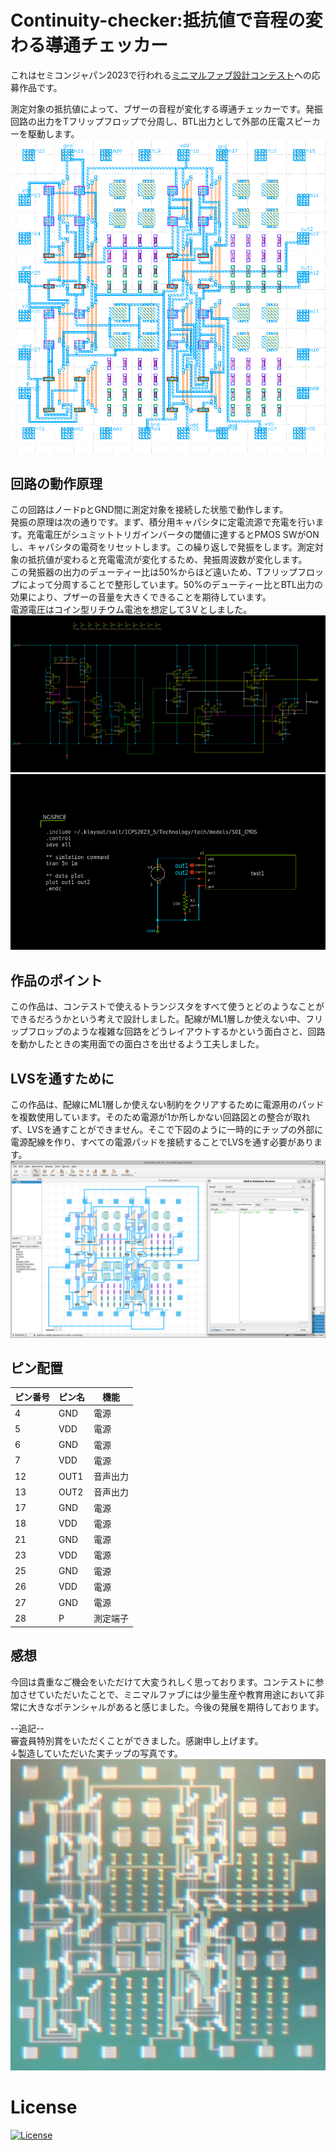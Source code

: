 # Continuity-checker:抵抗値で音程の変わる導通チェッカー  
これはセミコンジャパン2023で行われる[ミニマルファブ設計コンテスト](https://www.anagix.com/nyusu/%E3%82%BB%E3%83%9F%E3%82%B3%E3%83%B3%E3%82%B8%E3%83%A3%E3%83%91%E3%83%B32023%E3%81%AB%E5%90%91%E3%81%91%E3%81%9F%E3%83%9F%E3%83%8B%E3%83%9E%E3%83%AB%E3%83%95%E3%82%A1%E3%83%96%E8%A8%AD%E8%A8%88%E3%82%B3%E3%83%B3%E3%83%86%E3%82%B9%E3%83%88%E9%96%8B%E5%82%AC)への応募作品です。  

測定対象の抵抗値によって、ブザーの音程が変化する導通チェッカーです。発振回路の出力をTフリップフロップで分周し、BTL出力として外部の圧電スピーカーを駆動します。  
![レイアウト](/image/gds.png)  
## 回路の動作原理  
この回路はノードpとGND間に測定対象を接続した状態で動作します。  
発振の原理は次の通りです。まず、積分用キャパシタに定電流源で充電を行います。充電電圧がシュミットトリガインバータの閾値に達するとPMOS SWがONし、キャパシタの電荷をリセットします。この繰り返しで発振をします。測定対象の抵抗値が変わると充電電流が変化するため、発振周波数が変化します。  
この発振器の出力のデューティー比は50%からほど遠いため、Tフリップフロップによって分周することで整形しています。50%のデューティー比とBTL出力の効果により、ブザーの音量を大きくできることを期待しています。  
電源電圧はコイン型リチウム電池を想定して3Ｖとしました。　　
![回路構成](/image/test1.png)  
![テストベンチ](/image/test1_tb.png)  
## 作品のポイント  
この作品は、コンテストで使えるトランジスタをすべて使うとどのようなことができるだろうかという考えで設計しました。配線がML1層しか使えない中、フリップフロップのような複雑な回路をどうレイアウトするかという面白さと、回路を動かしたときの実用面での面白さを出せるよう工夫しました。  
## LVSを通すために  
この作品は、配線にML1層しか使えない制約をクリアするために電源用のパッドを複数使用しています。そのため電源が1か所しかない回路図との整合が取れず、LVSを通すことができません。そこで下図のように一時的にチップの外部に電源配線を作り、すべての電源パッドを接続することでLVSを通す必要があります。  
![LVSを通すための仮配線](/image/gds_lvs.png)  
## ピン配置  
| ピン番号 | ピン名 | 機能 |
| ---- | ---- | ---- |
| 4 | GND | 電源 |
| 5 | VDD | 電源 |
| 6 | GND | 電源 |
| 7 | VDD | 電源 |
| 12 | OUT1 | 音声出力 |
| 13 | OUT2 | 音声出力 |
| 17 | GND | 電源 |
| 18 | VDD | 電源 |
| 21 | GND | 電源 |
| 23 | VDD | 電源 |
| 25 | GND | 電源 |
| 26 | VDD | 電源 |
| 27 | GND | 電源 |
| 28 | P | 測定端子 |
## 感想  
今回は貴重なご機会をいただけて大変うれしく思っております。コンテストに参加させていただいたことで、ミニマルファブには少量生産や教育用途において非常に大きなポテンシャルがあると感じました。今後の発展を期待しております。  

--追記--  
審査員特別賞をいただくことができました。感謝申し上げます。  
↓製造していただいた実チップの写真です。  
![製造していただいた実チップ](/image/chip.JPG)  
# License
[![License](https://img.shields.io/badge/License-Apache%202.0-blue.svg)](https://opensource.org/licenses/Apache-2.0)  
